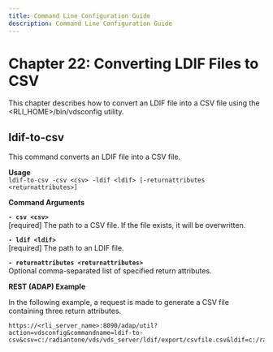 ```yaml
---
title: Command Line Configuration Guide
description: Command Line Configuration Guide
---
```


# Chapter 22: Converting LDIF Files to CSV

This chapter describes how to convert an LDIF file into a CSV file using the
<RLI_HOME>/bin/vdsconfig utility.

## ldif-to-csv

This command converts an LDIF file into a CSV file.

**Usage**
<br>`ldif-to-csv -csv <csv> -ldif <ldif> [-returnattributes <returnattributes>]`

**Command Arguments**

**`- csv <csv>`**
<br>[required] The path to a CSV file. If the file exists, it will be overwritten.

**`- ldif <ldif>`**
<br>[required] The path to an LDIF file.

**`- returnattributes <returnattributes>`**
<br>Optional comma-separated list of specified return attributes.

**REST (ADAP) Example**

In the following example, a request is made to generate a CSV file containing three return attributes.

```
https://<rli_server_name>:8090/adap/util?action=vdsconfig&commandname=ldif-to-csv&csv=c:/radiantone/vds/vds_server/ldif/export/csvfile.csv&ldif=c:/radiantone/vds/vds_server/ldif/export/accounting_companydirectory.ldif&returnattributes=dn,entrydn,homephone
```
